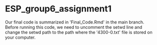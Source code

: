 # ESP_group6_assignment1
Our final code is summarized in 'Final_Code.Rmd' in the main branch. Before running this code, we need to uncomment the setwd line and change the setwd path to the path where the '4300-0.txt' file is stored on your computer.
